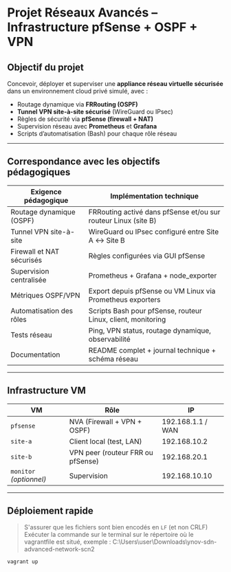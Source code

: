 #  Projet Réseaux Avancés – Infrastructure pfSense + OSPF + VPN

##  Objectif du projet

Concevoir, déployer et superviser une **appliance réseau virtuelle sécurisée** dans un environnement cloud privé simulé, avec :

- Routage dynamique via **FRRouting (OSPF)**
- **Tunnel VPN site-à-site sécurisé** (WireGuard ou IPsec)
- Règles de sécurité via **pfSense (firewall + NAT)**
- Supervision réseau avec **Prometheus** et **Grafana**
- Scripts d’automatisation (Bash) pour chaque rôle réseau

---

##  Correspondance avec les objectifs pédagogiques

| Exigence pédagogique         | Implémentation technique                                      |
|------------------------------|---------------------------------------------------------------|
| Routage dynamique (OSPF)     | FRRouting activé dans pfSense et/ou sur routeur Linux (site B) |
| Tunnel VPN site-à-site       | WireGuard ou IPsec configuré entre Site A ↔ Site B           |
| Firewall et NAT sécurisés    | Règles configurées via GUI pfSense                           |
| Supervision centralisée      | Prometheus + Grafana + node_exporter                         |
| Métriques OSPF/VPN           | Export depuis pfSense ou VM Linux via Prometheus exporters   |
| Automatisation des rôles     | Scripts Bash pour pfSense, routeur Linux, client, monitoring |
| Tests réseau                 | Ping, VPN status, routage dynamique, observabilité           |
| Documentation                | README complet + journal technique + schéma réseau           |

---

##  Infrastructure VM

| VM          | Rôle                            | IP                 |
|-------------|----------------------------------|--------------------|
| `pfsense`   | NVA (Firewall + VPN + OSPF)     | 192.168.1.1 / WAN  |
| `site-a`    | Client local (test, LAN)        | 192.168.10.2       |
| `site-b`    | VPN peer (routeur FRR ou pfSense) | 192.168.20.1     |
| `monitor` *(optionnel)* | Supervision        | 192.168.10.10      |

---

##  Déploiement rapide

> S'assurer que les fichiers sont bien encodés en `LF` (et non CRLF)
Exécuter la commande sur le terminal sur le répertoire où le vagrantfile est situé, exemple : C:\Users\user\Downloads\ynov-sdn-advanced-network-scn2
```bash
vagrant up

